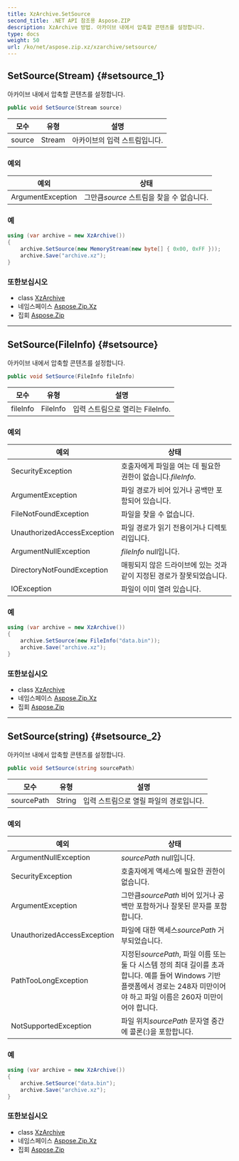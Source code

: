 ```yaml
---
title: XzArchive.SetSource
second_title: .NET API 참조용 Aspose.ZIP
description: XzArchive 방법. 아카이브 내에서 압축할 콘텐츠를 설정합니다.
type: docs
weight: 50
url: /ko/net/aspose.zip.xz/xzarchive/setsource/
---
```

## SetSource(Stream) {#setsource_1}

아카이브 내에서 압축할 콘텐츠를 설정합니다.

```csharp
public void SetSource(Stream source)
```

| 모수 | 유형 | 설명 |
| --- | --- | --- |
| source | Stream | 아카이브의 입력 스트림입니다. |

### 예외

| 예외 | 상태 |
| --- | --- |
| ArgumentException | 그만큼*source* 스트림을 찾을 수 없습니다. |

### 예

```csharp
using (var archive = new XzArchive())
{
    archive.SetSource(new MemoryStream(new byte[] { 0x00, 0xFF }));
    archive.Save("archive.xz");
}
```

### 또한보십시오

* class [XzArchive](../)
* 네임스페이스 [Aspose.Zip.Xz](../../xzarchive/)
* 집회 [Aspose.Zip](../../../)

---

## SetSource(FileInfo) {#setsource}

아카이브 내에서 압축할 콘텐츠를 설정합니다.

```csharp
public void SetSource(FileInfo fileInfo)
```

| 모수 | 유형 | 설명 |
| --- | --- | --- |
| fileInfo | FileInfo | 입력 스트림으로 열리는 FileInfo. |

### 예외

| 예외 | 상태 |
| --- | --- |
| SecurityException | 호출자에게 파일을 여는 데 필요한 권한이 없습니다.*fileInfo*. |
| ArgumentException | 파일 경로가 비어 있거나 공백만 포함되어 있습니다. |
| FileNotFoundException | 파일을 찾을 수 없습니다. |
| UnauthorizedAccessException | 파일 경로가 읽기 전용이거나 디렉토리입니다. |
| ArgumentNullException | *fileInfo* null입니다. |
| DirectoryNotFoundException | 매핑되지 않은 드라이브에 있는 것과 같이 지정된 경로가 잘못되었습니다. |
| IOException | 파일이 이미 열려 있습니다. |

### 예

```csharp
using (var archive = new XzArchive()) 
{
    archive.SetSource(new FileInfo("data.bin"));
    archive.Save("archive.xz");
}
```

### 또한보십시오

* class [XzArchive](../)
* 네임스페이스 [Aspose.Zip.Xz](../../xzarchive/)
* 집회 [Aspose.Zip](../../../)

---

## SetSource(string) {#setsource_2}

아카이브 내에서 압축할 콘텐츠를 설정합니다.

```csharp
public void SetSource(string sourcePath)
```

| 모수 | 유형 | 설명 |
| --- | --- | --- |
| sourcePath | String | 입력 스트림으로 열릴 파일의 경로입니다. |

### 예외

| 예외 | 상태 |
| --- | --- |
| ArgumentNullException | *sourcePath* null입니다. |
| SecurityException | 호출자에게 액세스에 필요한 권한이 없습니다. |
| ArgumentException | 그만큼*sourcePath* 비어 있거나 공백만 포함하거나 잘못된 문자를 포함합니다. |
| UnauthorizedAccessException | 파일에 대한 액세스*sourcePath* 거부되었습니다. |
| PathTooLongException | 지정된*sourcePath*, 파일 이름 또는 둘 다 시스템 정의 최대 길이를 초과합니다. 예를 들어 Windows 기반 플랫폼에서 경로는 248자 미만이어야 하고 파일 이름은 260자 미만이어야 합니다. |
| NotSupportedException | 파일 위치*sourcePath* 문자열 중간에 콜론(:)을 포함합니다. |

### 예

```csharp
using (var archive = new XzArchive()) 
{
    archive.SetSource("data.bin");
    archive.Save("archive.xz");
}
```

### 또한보십시오

* class [XzArchive](../)
* 네임스페이스 [Aspose.Zip.Xz](../../xzarchive/)
* 집회 [Aspose.Zip](../../../)


